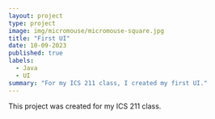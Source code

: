 ```yaml
---
layout: project
type: project
image: img/micromouse/micromouse-square.jpg
title: "First UI"
date: 10-09-2023
published: true
labels:
  - Java
  - UI
summary: "For my ICS 211 class, I created my first UI."
---
```


This project was created for my ICS 211 class.

